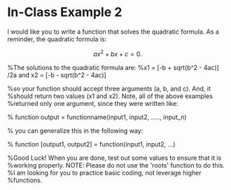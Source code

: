 # In-Class Example 2
I would like you to write a function that solves the quadratic formula. As a reminder, the quadratic formula is:
```math
ax^{2} + bx + c = 0.
```

%The solutions to the quadratic formula are:
%x1 = [-b + sqrt(b^2 - 4ac)] /2a and x2 = [-b - sqrt(b^2 - 4ac)]

%so your function should accept three arguments (a, b, and c). And, it
%should return two values (x1 and x2). Note, all of the above examples
%returned only one argument, since they were written like:

% function output = functionname(input1, input2, ....., input_n)

% you can generalize this in the following way:

% function [output1, output2] = function(input1, input2, ...)

%Good Luck! When you are done, test out some values to ensure that it is
%working properly. NOTE: Please do not use the 'roots' function to do this.
%I am looking for you to practice basic coding, not leverage higher
%functions.
